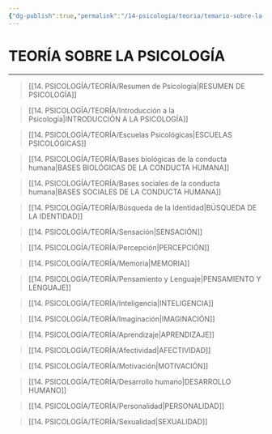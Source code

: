 ```yaml
---
{"dg-publish":true,"permalink":"/14-psicologia/teoria/temario-sobre-la-psicologia/","tags":["Psicología","Teoría"]}
---
```


# TEORÍA SOBRE LA PSICOLOGÍA
---

>[[14. PSICOLOGÍA/TEORÍA/Resumen de Psicología\|RESUMEN DE PSICOLOGÍA]]

>[[14. PSICOLOGÍA/TEORÍA/Introducción a la Psicología\|INTRODUCCIÓN A LA PSICOLOGÍA]]

 >[[14. PSICOLOGÍA/TEORÍA/Escuelas Psicológicas\|ESCUELAS PSICOLÓGICAS]]

>[[14. PSICOLOGÍA/TEORÍA/Bases biológicas de la conducta humana\|BASES BIOLÓGICAS DE LA CONDUCTA HUMANA]]

 >[[14. PSICOLOGÍA/TEORÍA/Bases sociales de la conducta humana\|BASES SOCIALES DE LA CONDUCTA HUMANA]]

 >[[14. PSICOLOGÍA/TEORÍA/Búsqueda de la Identidad\|BÚSQUEDA DE LA IDENTIDAD]]

>[[14. PSICOLOGÍA/TEORÍA/Sensación\|SENSACIÓN]]

 >[[14. PSICOLOGÍA/TEORÍA/Percepción\|PERCEPCIÓN]]

>[[14. PSICOLOGÍA/TEORÍA/Memoria\|MEMORIA]]

>[[14. PSICOLOGÍA/TEORÍA/Pensamiento y Lenguaje\|PENSAMIENTO Y LENGUAJE]]

 >[[14. PSICOLOGÍA/TEORÍA/Inteligencia\|INTELIGENCIA]]

>[[14. PSICOLOGÍA/TEORÍA/Imaginación\|IMAGINACIÓN]]

 >[[14. PSICOLOGÍA/TEORÍA/Aprendizaje\|APRENDIZAJE]]

 >[[14. PSICOLOGÍA/TEORÍA/Afectividad\|AFECTIVIDAD]]

 >[[14. PSICOLOGÍA/TEORÍA/Motivación\|MOTIVACIÓN]]

 >[[14. PSICOLOGÍA/TEORÍA/Desarrollo humano\|DESARROLLO HUMANO]]

>[[14. PSICOLOGÍA/TEORÍA/Personalidad\|PERSONALIDAD]]

>[[14. PSICOLOGÍA/TEORÍA/Sexualidad\|SEXUALIDAD]]
